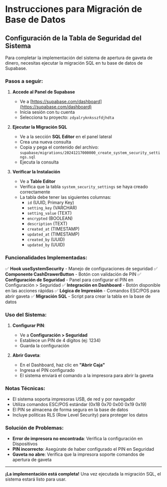 # Instrucciones para Migración de Base de Datos

## Configuración de la Tabla de Seguridad del Sistema

Para completar la implementación del sistema de apertura de gaveta de dinero, necesitas ejecutar la migración SQL en tu base de datos de Supabase.

### Pasos a seguir:

1. **Accede al Panel de Supabase**
   - Ve a [https://supabase.com/dashboard](https://supabase.com/dashboard)
   - Inicia sesión con tu cuenta
   - Selecciona tu proyecto: `zdyalryknksszfdjhdta`

2. **Ejecutar la Migración SQL**
   - Ve a la sección **SQL Editor** en el panel lateral
   - Crea una nueva consulta
   - Copia y pega el contenido del archivo: `supabase/migrations/20241217000000_create_system_security_settings.sql`
   - Ejecuta la consulta

3. **Verificar la Instalación**
   - Ve a **Table Editor**
   - Verifica que la tabla `system_security_settings` se haya creado correctamente
   - La tabla debe tener las siguientes columnas:
     - `id` (UUID, Primary Key)
     - `setting_key` (VARCHAR)
     - `setting_value` (TEXT)
     - `encrypted` (BOOLEAN)
     - `description` (TEXT)
     - `created_at` (TIMESTAMP)
     - `updated_at` (TIMESTAMP)
     - `created_by` (UUID)
     - `updated_by` (UUID)

### Funcionalidades Implementadas:

✅ **Hook useSystemSecurity** - Manejo de configuraciones de seguridad
✅ **Componente CashDrawerButton** - Botón con validación de PIN
✅ **Configuración de Seguridad** - Panel para configurar el PIN en Configuración > Seguridad
✅ **Integración en Dashboard** - Botón disponible en las acciones rápidas
✅ **Lógica de Impresión** - Comandos ESC/POS para abrir gaveta
✅ **Migración SQL** - Script para crear la tabla en la base de datos

### Uso del Sistema:

1. **Configurar PIN**:
   - Ve a **Configuración > Seguridad**
   - Establece un PIN de 4 dígitos (ej: 1234)
   - Guarda la configuración

2. **Abrir Gaveta**:
   - En el Dashboard, haz clic en **"Abrir Caja"**
   - Ingresa el PIN configurado
   - El sistema enviará el comando a la impresora para abrir la gaveta

### Notas Técnicas:

- El sistema soporta impresoras USB, de red y por navegador
- Utiliza comandos ESC/POS estándar (0x1B 0x70 0x00 0x19 0x19)
- El PIN se almacena de forma segura en la base de datos
- Incluye políticas RLS (Row Level Security) para proteger los datos

### Solución de Problemas:

- **Error de impresora no encontrada**: Verifica la configuración en Dispositivos
- **PIN incorrecto**: Asegúrate de haber configurado el PIN en Seguridad
- **Gaveta no abre**: Verifica que la impresora soporte comandos de apertura de gaveta

---

**¡La implementación está completa!** Una vez ejecutada la migración SQL, el sistema estará listo para usar.